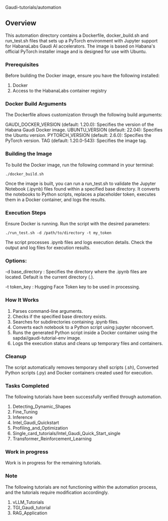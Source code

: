 Gaudi-tutorials/automation

## Overview

This automation directory contains a Dockerfile, docker_build.sh and run_test.sh files that sets up a PyTorch environment with Jupyter support for HabanaLabs Gaudi AI accelerators. The image is based on Habana's official PyTorch installer image and is designed for use with Ubuntu.

### Prerequisites

Before building the Docker image, ensure you have the following installed:

1. Docker
2. Access to the HabanaLabs container registry

### Docker Build Arguments
The Dockerfile allows customization through the following build arguments:

GAUDI_DOCKER_VERSION (default: 1.20.0): Specifies the version of the Habana Gaudi Docker image.
UBUNTU_VERSION (default: 22.04): Specifies the Ubuntu version.
PYTORCH_VERSION (default: 2.6.0): Specifies the PyTorch version.
TAG (default: 1.20.0-543): Specifies the image tag.


### Building the Image
To build the Docker image, run the following command in your terminal:

```
./docker_build.sh
```

Once the image is built, you can run a run_test.sh to validate the Jupyter Notebook (.ipynb) files found within a specified base directory. It converts the notebooks to Python scripts, replaces a placeholder token, executes them in a Docker container, and logs the results.

### Execution Steps

Ensure Docker is running.
Run the script with the desired parameters:

```
./run_test.sh -d /path/to/directory -t my_token
```

The script processes .ipynb files and logs execution details.
Check the output and log files for execution results.

### Options:

-d base_directory : Specifies the directory where the .ipynb files are located. Default is the current directory (.).

-t token_key : Hugging Face Token key to be used in processing.

### How It Works

1. Parses command-line arguments.
2. Checks if the specified base directory exists.
3. Searches for subdirectories containing .ipynb files.
4. Converts each notebook to a Python script using jupyter nbconvert.
5. Runs the generated Python script inside a Docker container using the sapdai/gaudi-tutorial-env image.
6. Logs the execution status and cleans up temporary files and containers.

### Cleanup

The script automatically removes temporary shell scripts (.sh), Converted Python scripts (.py) and Docker containers created used for execution.

### Tasks Completed

The following tutorials have been successfully verified through automation.
1. Detecting_Dynamic_Shapes
2. Fine_Tuning
3. Inference
4. Intel_Gaudi_Quickstart
5. Profiling_and_Optimization
6. Single_card_tutorials/Intel_Gaudi_Quick_Start_single
7. Transformer_Reinforcement_Learning

### Work in progress

Work is in progress for the remaining tutorials.

### Note
The following tutorials are not functioning within the automation process, and the tutorials require modification accordingly.
1. vLLM_Tutorials
2. TGI_Gaudi_tutorial
3. RAG_Application
